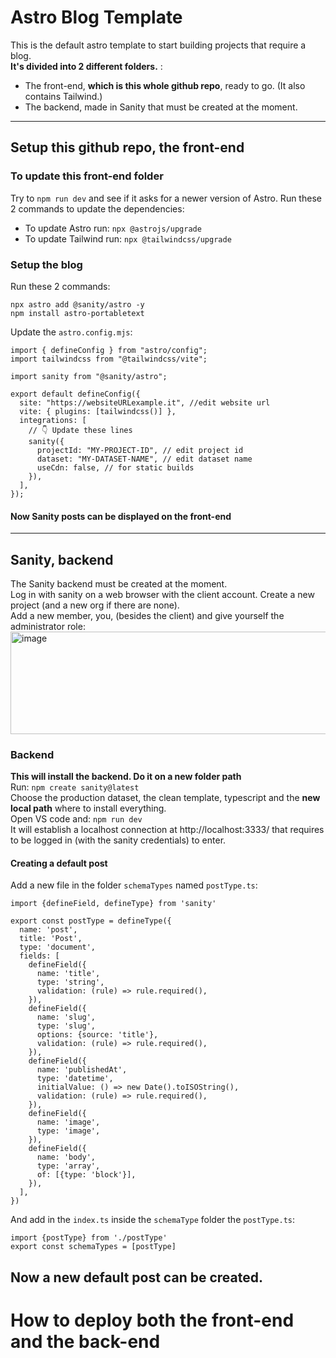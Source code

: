 # Astro Blog Template
This is the default astro template to start building projects that require a blog.  
**It's divided into 2 different folders.** :
- The front-end, **which is this whole github repo**, ready to go. (It also contains Tailwind.)
- The backend, made in Sanity that must be created at the moment.
---

## Setup this github repo, the front-end
### To update this front-end folder
Try to `npm run dev` and see if it asks for a newer version of Astro. Run these 2 commands to update the dependencies:
- To update Astro run: `npx @astrojs/upgrade`  
- To update Tailwind run: `npx @tailwindcss/upgrade`

### Setup the blog
Run these 2 commands:
```
npx astro add @sanity/astro -y
npm install astro-portabletext
```
Update the `astro.config.mjs`:
```
import { defineConfig } from "astro/config";
import tailwindcss from "@tailwindcss/vite";

import sanity from "@sanity/astro";

export default defineConfig({
  site: "https://websiteURLexample.it", //edit website url
  vite: { plugins: [tailwindcss()] },
  integrations: [
    // 👇 Update these lines
    sanity({
      projectId: "MY-PROJECT-ID", // edit project id
      dataset: "MY-DATASET-NAME", // edit dataset name
      useCdn: false, // for static builds
    }),
  ],
});
```
#### Now Sanity posts can be displayed on the front-end
---

## Sanity, backend
The Sanity backend must be created at the moment.  
Log in with sanity on a web browser with the client account. Create a new project (and a new org if there are none).  
Add a new member, you, (besides the client) and give yourself the administrator role:
<img width="621" height="164" alt="image" src="https://github.com/user-attachments/assets/c5c409fb-a89b-4679-96e3-720ed7c5e721" />

### Backend
**This will install the backend. Do it on a new folder path**  
Run: `npm create sanity@latest`  
Choose the production dataset, the clean template, typescript and the **new local path** where to install everything.  
Open VS code and: `npm run dev`  
It will establish a localhost connection at http://localhost:3333/ that requires to be logged in (with the sanity credentials) to enter.
#### Creating a default post
Add a new file in the folder `schemaTypes` named `postType.ts`:
```
import {defineField, defineType} from 'sanity'

export const postType = defineType({
  name: 'post',
  title: 'Post',
  type: 'document',
  fields: [
    defineField({
      name: 'title',
      type: 'string',
      validation: (rule) => rule.required(),
    }),
    defineField({
      name: 'slug',
      type: 'slug',
      options: {source: 'title'},
      validation: (rule) => rule.required(),
    }),
    defineField({
      name: 'publishedAt',
      type: 'datetime',
      initialValue: () => new Date().toISOString(),
      validation: (rule) => rule.required(),
    }),
    defineField({
      name: 'image',
      type: 'image',
    }),
    defineField({
      name: 'body',
      type: 'array',
      of: [{type: 'block'}],
    }),
  ],
})
```
And add in the `index.ts` inside the `schemaType` folder the `postType.ts`:
```
import {postType} from './postType'
export const schemaTypes = [postType]
```
Now a new default post can be created.
---
# How to deploy both the front-end and the back-end

